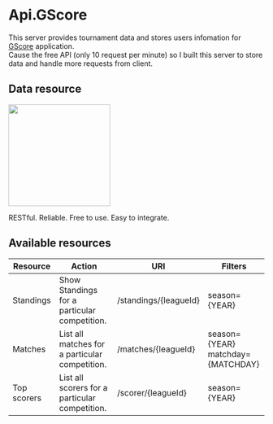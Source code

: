 # Api.GScore

This server provides tournament data and stores users infomation for [GScore](https://github.com/9alaty-coL/gscore) application.</br>
Cause the free API (only 10 request per minute) so I built this server to store data and handle more requests from client.

## Data resource

[<img src="https://www.football-data.org/assets/logo.jpg" width="200px">](https://www.football-data.org/)

RESTful. Reliable. Free to use. Easy to integrate.

## Available resources

| **Resource** | **Action**                                     | **URI**               | **Filters**                       |
|--------------|------------------------------------------------|-----------------------|-----------------------------------|
| Standings    | Show Standings for a particular competition.   | /standings/{leagueId} | season={YEAR}                     |
| Matches      | List all matches for a particular competition. | /matches/{leagueId}   | season={YEAR}</br>matchday={MATCHDAY} |
| Top scorers  | List all scorers for a particular competition. | /scorer/{leagueId}    | season={YEAR}                     |